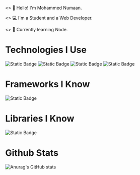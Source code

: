 <> 👋 Hello! I'm Mohammed Numaan.

<> 💻 I'm a Student and a Web Developer.

<> 📖 Currently learning Node.

# Technologies I Use

![Static Badge](https://img.shields.io/badge/HTML5-label?style=for-the-badge&logo=html5&logoColor=white&labelColor=%23E34F26&color=%23E34F26)
![Static Badge](https://img.shields.io/badge/CSS3-label?style=for-the-badge&logo=css3&logoColor=white&labelColor=%231572B6&color=%231572B6)
![Static Badge](https://img.shields.io/badge/JavaScript-label?style=for-the-badge&logo=javascript&logoColor=%23F7DF1E&labelColor=%23242124&color=%23242124)
![Static Badge](https://img.shields.io/badge/Webpack-bundler?style=for-the-badge&logo=webpack&logoColor=%238DD6F9&labelColor=black&color=black)

# Frameworks I Know

![Static Badge](https://img.shields.io/badge/JEST-tool?style=for-the-badge&logo=jest&logoColor=white&labelColor=%23C21325&color=%23C21325)


# Libraries I Know

![Static Badge](https://img.shields.io/badge/React-library?style=for-the-badge&logo=react&logoColor=%2361DAFB&labelColor=black&color=black)


# Github Stats

![Anurag's GitHub stats](https://github-readme-stats.vercel.app/api?username=mohammednumaan&show_icons=true&theme=dark)


















